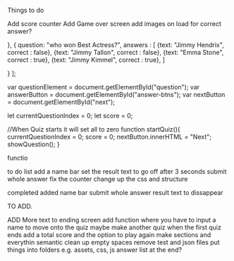 Things to do 

Add score counter
Add Game over screen
add images on load for correct answer?

},
{ question: "who won Best Actress?",
answers : [
  {text: "Jimmy Hendrix", correct : false},
  {text: "Jimmy Tallon", correct : false},
  {text: "Emma Stone", correct : true},
  {text: "Jimmy Kimmel", correct : true},
 ]

}
];

var questionElement = document.getElementById("question");
var answerButton = document.getElementById("answer-btns");
var nextButton = document.getElementById("next");

let currentQuestionIndex = 0;
let score = 0; 


//When Quiz starts it will set all to zero
function startQuiz(){
  currentQuestionIndex = 0;
  score = 0;
  nextButton.innerHTML = "Next";
  showQuestion();
}

functio


to do list 
add a name bar 
set the result text to go off after 3 seconds 
submit whole answer 
fix the counter 
change up the css and structure


completed
added name bar
submit whole answer
result text to dissappear 



TO ADD. 

ADD More text to ending screen
add function where you have to input a name to move onto the quiz
maybe make another quiz when the first quiz ends 
add a total score and the option to play again 
make sections and everythin semantic
clean up empty spaces 
remove test and json files
put things into folders e.g. 
assets, css, js
answer list at the end?